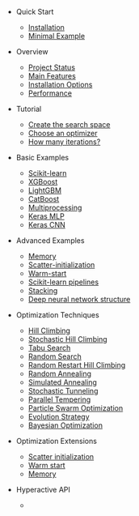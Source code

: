 - Quick Start

    - [Installation](README.md#installation)
    - [Minimal Example](README.md#minimal-example)


- Overview

    - [Project Status](overview.md#status)
    - [Main Features](overview.md#main-features)
    - [Installation Options](./installation/README.md#installation)
    - [Performance](./performance/README.md#performance)


- Tutorial

    - [Create the search space](./tutorial/search_space.md#Create-the-search-space)
    - [Choose an optimizer](./tutorial/optimizer.md#Choose-an-optimizer)
    - [How many iterations?](./tutorial/iterations.md#how-many-iterations?)


- Basic Examples

    - [Scikit-learn](./examples/sklearn_examples.md#Scikit-learn)
    - [XGBoost](./examples/xgboost_example.md#xgboost)
    - [LightGBM](./examples/lightgbm_example.md#lightgbm)
    - [CatBoost](./examples/catboost_example.md#catboost)
    - [Multiprocessing](./examples/multiprocessing_example.md#multiprocessing)
    - [Keras MLP](./examples/mlp_example.md#keras-mlp)
    - [Keras CNN](./examples/cnn_mnist.md#keras-cnn)

- Advanced Examples

    - [Memory](./examples/memory_example.md#memory)
    - [Scatter-initialization](./examples/scatter_init_example.md#scatter-initialization)
    - [Warm-start](./examples/warm_start_example.md#warm-start)
    - [Scikit-learn pipelines](./examples/sklearn_pipeline_example.md#sklearn-pipeline)
    - [Stacking](./examples/stacking_example.md#stacking)
    - [Deep neural network structure](./examples/cnn_structure.md#keras-cnn-structure)


- Optimization Techniques

    - [Hill Climbing](./optimizers/HillClimbing.md#hill-climbing)
    - [Stochastic Hill Climbing](./optimizers/StochasticHillClimbing.md#stochastic-hill-climbing)
    - [Tabu Search](./optimizers/TabuSearch.md#tabu-search)
    - [Random Search](./optimizers/RandomSearch.md#random-search)
    - [Random Restart Hill Climbing](./optimizers/RandomRestartHillClimbing.md#random-restart-hill-climbing)
    - [Random Annealing](./optimizers/RandomAnnealing.md#random-annealing)
    - [Simulated Annealing](./optimizers/SimulatedAnnealing.md#simulated-annealing)
    - [Stochastic Tunneling](./optimizers/StochasticTunneling.md#stochastic-tunneling)
    - [Parallel Tempering](./optimizers/ParallelTempering.md#parallel-tempering)
    - [Particle Swarm Optimization](./optimizers/ParticleSwarm.md#particle-swarm-optimization)
    - [Evolution Strategy](./optimizers/EvolutionStrategy.md#evolution-strategy)
    - [Bayesian Optimization](./optimizers/Bayesian.md#bayesian-optimization)


- Optimization Extensions

    - [Scatter initialization](./extentions/README.md#scatter-initialization)
    - [Warm start](./extentions/README.md#warm-start)
    - [Memory](./extentions/README.md#memory)


- Hyperactive API
    - []()
